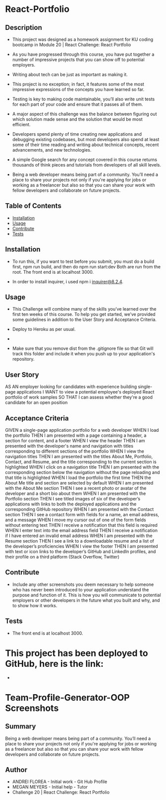 # React-Portfolio

 


 ## Description 

- This project was designed as a homework assignment for KU coding bootcamp in Module 20 | React Challenge: React Portfolio

- As you have progressed through this course, you have put together a number of impressive projects that you can show off to potential employers.

-  Writing about tech can be just as important as making it.

- This project is no exception; in fact, it features some of the most impressive expressions of the concepts you have learned so far.

- Testing is key to making code maintainable, you’ll also write unit tests for each part of your code and ensure that it passes all of them.

- A major aspect of this challenge was the balance between figuring out which solution made sense and the solution that would be most efficient.

- Developers spend plenty of time creating new applications and debugging existing codebases, but most developers also spend at least some of their time reading and writing about technical concepts, recent advancements, and new technologies.

- A simple Google search for any concept covered in this course returns thousands of think pieces and tutorials from developers of all skill levels.

- Being a web developer means being part of a community. You’ll need a place to share your projects not only if you're applying for jobs or working as a freelancer but also so that you can share your work with fellow developers and collaborate on future projects.



 ## Table of Contents

  - [Installation](#installation)
  - [Usage](#usage)
  - [Contribute](#contribute)
  - [Tests](#tests)
 
 
 
 ## Installation

  - To run this, if you want to test before you submit, you must do a build first, npm run build, and then do npm run start:dev 
Both are run from the root. The front end is at localhost 3000.

- In order to install inquirer, i used npm i inquirer@8.2.4.




## Usage

  - This Challenge will combine many of the skills you’ve learned over the first ten weeks of this course. To help you get started, we’ve provided some guidelines in addition to the User Story and Acceptance Criteria.
  

  - Deploy to Heroku as per usual. 


-  

  - Make sure that you remove dist from the .gitignore file so that Git will track this folder and include it when you push up to your application's repository.
  




## User Story
AS AN employer looking for candidates with experience building single-page applications
I WANT to view a potential employee's deployed React portfolio of work samples
SO THAT I can assess whether they're a good candidate for an open position

## Acceptance Criteria

GIVEN a single-page application portfolio for a web developer
WHEN I load the portfolio
THEN I am presented with a page containing a header, a section for content, and a footer
WHEN I view the header
THEN I am presented with the developer's name and navigation with titles corresponding to different sections of the portfolio
WHEN I view the navigation titles
THEN I am presented with the titles About Me, Portfolio, Contact, and Resume, and the title corresponding to the current section is highlighted
WHEN I click on a navigation title
THEN I am presented with the corresponding section below the navigation without the page reloading and that title is highlighted
WHEN I load the portfolio the first time
THEN the About Me title and section are selected by default
WHEN I am presented with the About Me section
THEN I see a recent photo or avatar of the developer and a short bio about them
WHEN I am presented with the Portfolio section
THEN I see titled images of six of the developer’s applications with links to both the deployed applications and the corresponding GitHub repository
WHEN I am presented with the Contact section
THEN I see a contact form with fields for a name, an email address, and a message
WHEN I move my cursor out of one of the form fields without entering text
THEN I receive a notification that this field is required
WHEN I enter text into the email address field
THEN I receive a notification if I have entered an invalid email address
WHEN I am presented with the Resume section
THEN I see a link to a downloadable resume and a list of the developer’s proficiencies
WHEN I view the footer
THEN I am presented with text or icon links to the developer’s GitHub and LinkedIn profiles, and their profile on a third platform (Stack Overflow, Twitter) 

 ## Contribute 

 
 - Include any other screenshots you deem necessary to help someone who has never been introduced to your application understand the purpose and function of it. This is how you will communicate to potential employers or other developers in the future what you built and why, and to show how it works.


## Tests

  
  - The front end is at localhost 3000.

 

  # This project has been deployed to GitHub, here is the link:
  
  * 


  # Team-Profile-Generator-OOP Screenshots
 


## Summary

 Being a web developer means being part of a community. You’ll need a place to share your projects not only if you're applying for jobs or working as a freelancer but also so that you can share your work with fellow developers and collaborate on future projects.





## Author
 * ANDREI FLOREA - Initial work - Git Hub Profile
 * MEGAN MEYERS - Initial help - Tutor
 * Challenge 20 | React Challenge: React Portfolio
